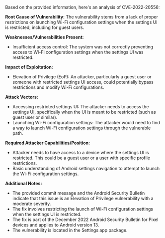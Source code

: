 Based on the provided information, here's an analysis of CVE-2022-20556:

**Root Cause of Vulnerability:**
The vulnerability stems from a lack of proper restrictions on launching Wi-Fi configuration settings when the settings UI is restricted, including for guest users.

**Weaknesses/Vulnerabilities Present:**
- Insufficient access control: The system was not correctly preventing access to Wi-Fi configuration settings when the settings UI was restricted.

**Impact of Exploitation:**
-  Elevation of Privilege (EoP): An attacker, particularly a guest user or someone with restricted settings UI access, could potentially bypass restrictions and modify Wi-Fi configurations.

**Attack Vectors:**
-  Accessing restricted settings UI: The attacker needs to access the settings UI, specifically when the UI is meant to be restricted (such as guest user or similar).
- Launching Wi-Fi configuration settings: The attacker would need to find a way to launch Wi-Fi configuration settings through the vulnerable path.

**Required Attacker Capabilities/Position:**
- Attacker needs to have access to a device where the settings UI is restricted. This could be a guest user or a user with specific profile restrictions.
-  Basic understanding of Android settings navigation to attempt to launch the Wi-Fi configuration settings.

**Additional Notes:**
- The provided commit message and the Android Security Bulletin indicate that this issue is an Elevation of Privilege vulnerability with a moderate severity.
- The fix involves restricting the launch of Wi-Fi configuration settings when the settings UI is restricted.
- The fix is part of the December 2022 Android Security Bulletin for Pixel devices and applies to Android version 13.
- The vulnerability is located in the Settings app package.